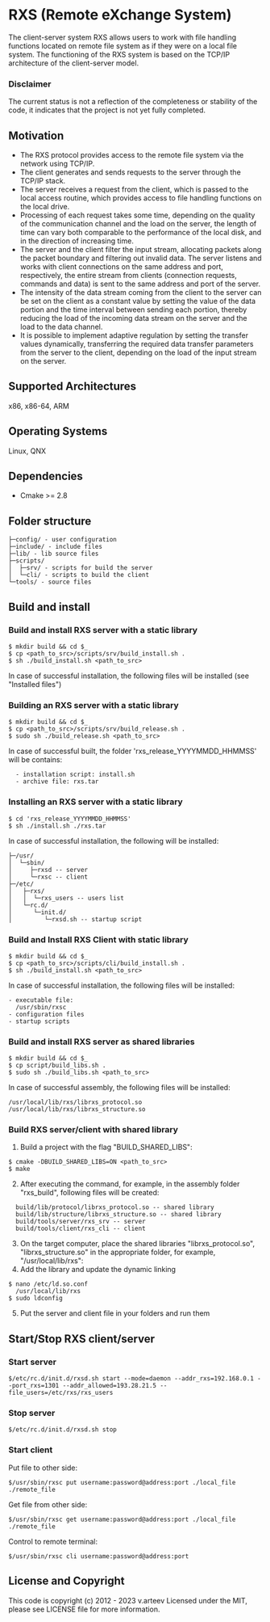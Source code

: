 # RXS (Remote eXchange System)
The client-server system RXS allows users to work with file handling functions 
located on remote file system as if they were on a local file system.
The functioning of the RXS system is based on the TCP/IP architecture of the 
client-server model.

### Disclaimer
The current status is not a reflection of the completeness or stability of the code, 
it indicates that the project is not yet fully completed.

## Motivation
- The RXS protocol provides access to the remote file system via the network using TCP/IP.
- The client generates and sends requests to the server through the TCP/IP stack.
- The server receives a request from the client, which is passed to the 
local access routine, which provides access to file handling functions on the local drive.
- Processing of each request takes some time, depending on the quality of the communication 
channel and the load on the server, the length of time can vary both comparable to the performance 
of the local disk, and in the direction of increasing time.
- The server and the client filter the input stream, allocating packets along the packet boundary 
and filtering out invalid data. The server listens and works with client connections on the same 
address and port, respectively, the entire stream from clients (connection requests, commands and data) 
is sent to the same address and port of the server.
- The intensity of the data stream coming from the client to the server can be set on the client 
as a constant value by setting the value of the data portion and the time interval between 
sending each portion, thereby reducing the load of the incoming data stream on the server 
and the load to the data channel.
- It is possible to implement adaptive regulation by setting the transfer 
values dynamically, transferring the required data transfer parameters from the server to the client, 
depending on the load of the input stream on the server.

## Supported Architectures
x86, x86-64, ARM

## Operating Systems
Linux, QNX

## Dependencies
* Cmake >= 2.8

## Folder structure
```
├─config/ - user configuration
├─include/ - include files
├─lib/ - lib source files
├─scripts/
│  ├─srv/ - scripts for build the server
│  └─cli/ - scripts to build the client
└─tools/ - source files
```
## Build and install
### Build and install RXS server with a static library
```
$ mkdir build && cd $_
$ cp <path_to_src>/scripts/srv/build_install.sh .
$ sh ./build_install.sh <path_to_src>
```
In case of successful installation, the following files will be installed (see "Installed files")
### Building an RXS server with a static library
```
$ mkdir build && cd $_
$ cp <path_to_src>/scripts/srv/build_release.sh .
$ sudo sh ./build_release.sh <path_to_src>
```
In case of successful built, the folder 'rxs_release_YYYYMMDD_HHMMSS' will be contains:
```
  - installation script: install.sh
  - archive file: rxs.tar
```
### Installing an RXS server with a static library
```
$ cd 'rxs_release_YYYYMMDD_HHMMSS'
$ sh ./install.sh ./rxs.tar
```
In case of successful installation, the following will be installed:
```
├─/usr/
│  └─sbin/
│     ├─rxsd -- server
│     └─rxsc -- client
├─/etc/
│   ├─rxs/
│   │  └─rxs_users -- users list
│   └─rc.d/
│      └─init.d/
│         └─rxsd.sh -- startup script
```
### Build and Install RXS Client with static library
```
$ mkdir build && cd $_
$ cp <path_to_src>/scripts/cli/build_install.sh .
$ sh ./build_install.sh <path_to_src>
```
In case of successful installation, the following files will be installed: 
```
- executable file:
  /usr/sbin/rxsc
- configuration files
- startup scripts
```
### Build and install RXS server as shared libraries
```
$ mkdir build && cd $_
$ cp script/build_libs.sh .
$ sudo sh ./build_libs.sh <path_to_src>
```
In case of successful assembly, the following files will be installed:
```
/usr/local/lib/rxs/librxs_protocol.so
/usr/local/lib/rxs/librxs_structure.so
```

### Build RXS server/client with shared library
1) Build a project with the flag "BUILD_SHARED_LIBS":
```
$ cmake -DBUILD_SHARED_LIBS=ON <path_to_src>
$ make
```
2) After executing the command, for example, in the assembly folder "rxs_build", following files will be created:
```
  build/lib/protocol/librxs_protocol.so -- shared library
  build/lib/structure/librxs_structure.so -- shared library
  build/tools/server/rxs_srv -- server
  build/tools/client/rxs_cli -- client
```
3) On the target computer, place the shared libraries "librxs_protocol.so", "librxs_structure.so" in the appropriate folder, for example, "/usr/local/lib/rxs":
4) Add the library and update the dynamic linking
```
$ nano /etc/ld.so.conf
  /usr/local/lib/rxs
$ sudo ldconfig
```
5) Put the server and client file in your folders and run them

## Start/Stop RXS client/server
### Start server
```
$/etc/rc.d/init.d/rxsd.sh start --mode=daemon --addr_rxs=192.168.0.1 --port_rxs=1301 --addr_allowed=193.28.21.5 --file_users=/etc/rxs/rxs_users
```
### Stop server
```
$/etc/rc.d/init.d/rxsd.sh stop
```
### Start client
Put file to other side:
```
$/usr/sbin/rxsc put username:password@address:port ./local_file ./remote_file
```
Get file from other side:
```
$/usr/sbin/rxsc get username:password@address:port ./local_file ./remote_file
```
Control to remote terminal:
```
$/usr/sbin/rxsc cli username:password@address:port
```
## License and Copyright
This code is copyright (c) 2012 - 2023 v.arteev
Licensed under the MIT, please see LICENSE file for more information.
